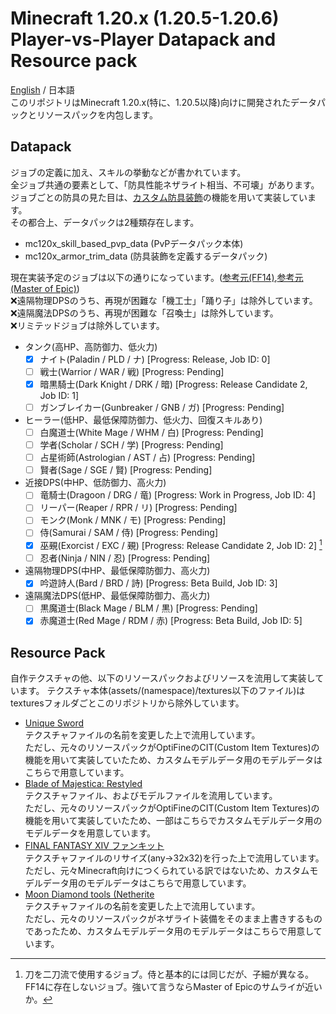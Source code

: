 # Minecraft 1.20.x (1.20.5-1.20.6) Player-vs-Player Datapack and Resource pack
[English](../README.md) / 日本語  
このリポジトリはMinecraft 1.20.x(特に、1.20.5以降)向けに開発されたデータパックとリソースパックを内包します。
## Datapack
ジョブの定義に加え、スキルの挙動などが書かれています。  
全ジョブ共通の要素として、「防具性能ネザライト相当、不可壊」があります。  
ジョブごとの防具の見た目は、[カスタム防具装飾](https://minecraft.fandom.com/ja/wiki/%E3%82%AB%E3%82%B9%E3%82%BF%E3%83%A0%E9%98%B2%E5%85%B7%E8%A3%85%E9%A3%BE)の機能を用いて実装しています。  
その都合上、データパックは2種類存在します。
- mc120x_skill_based_pvp_data (PvPデータパック本体)
- mc120x_armor_trim_data (防具装飾を定義するデータパック)

現在実装予定のジョブは以下の通りになっています。([参考元(FF14)](https://jp.finalfantasyxiv.com/jobguide/battle/?utm_source=lodestone&utm_medium=pc_banner&utm_campaign=jp_jobguide),[参考元(Master of Epic)](https://moeread.usamimi.info/index.php?%A5%B7%A5%C3%A5%D7%2F%CA%A3%B9%E7))  
:x:遠隔物理DPSのうち、再現が困難な「機工士」「踊り子」は除外しています。  
:x:遠隔魔法DPSのうち、再現が困難な「召喚士」は除外しています。  
:x:リミテッドジョブは除外しています。  
- タンク(高HP、高防御力、低火力)
  - [x] ナイト(Paladin / PLD / ナ) [Progress: Release, Job ID: 0]
  - [ ] 戦士(Warrior / WAR / 戦) [Progress: Pending]
  - [x] 暗黒騎士(Dark Knight / DRK / 暗) [Progress: Release Candidate 2, Job ID: 1]
  - [ ] ガンブレイカー(Gunbreaker / GNB / ガ) [Progress: Pending]
- ヒーラー(低HP、最低保障防御力、低火力、回復スキルあり)
  - [ ] 白魔道士(White Mage / WHM / 白) [Progress: Pending]
  - [ ] 学者(Scholar / SCH / 学) [Progress: Pending]
  - [ ] 占星術師(Astrologian / AST / 占) [Progress: Pending]
  - [ ] 賢者(Sage / SGE / 賢) [Progress: Pending]
- 近接DPS(中HP、低防御力、高火力)
  - [ ] 竜騎士(Dragoon / DRG / 竜) [Progress: Work in Progress, Job ID: 4]
  - [ ] リーパー(Reaper / RPR / リ) [Progress: Pending]
  - [ ] モンク(Monk / MNK / モ) [Progress: Pending]
  - [ ] 侍(Samurai / SAM / 侍) [Progress: Pending]
  - [x] 巫覡(Exorcist / EXC / 覡) [Progress: Release Candidate 2, Job ID: 2] [^1]
  - [ ] 忍者(Ninja / NIN / 忍) [Progress: Pending]
- 遠隔物理DPS(中HP、最低保障防御力、高火力)
  - [x] 吟遊詩人(Bard / BRD / 詩) [Progress: Beta Build, Job ID: 3]
- 遠隔魔法DPS(低HP、最低保障防御力、高火力)
  - [ ] 黒魔道士(Black Mage / BLM / 黒) [Progress: Pending]
  - [x] 赤魔道士(Red Mage / RDM / 赤) [Progress: Beta Build, Job ID: 5]

[^1]: 刀を二刀流で使用するジョブ。侍と基本的には同じだが、子細が異なる。FF14に存在しないジョブ。強いて言うならMaster of Epicのサムライが近いか。

## Resource Pack
自作テクスチャの他、以下のリソースパックおよびリソースを流用して実装しています。
テクスチャ本体(assets/(namespace)/textures以下のファイル)はtexturesフォルダごとこのリポジトリから除外しています。
- [Unique Sword](https://www.curseforge.com/minecraft/texture-packs/unique-swords)  
テクスチャファイルの名前を変更した上で流用しています。  
ただし、元々のリソースパックがOptiFineのCIT(Custom Item Textures)の機能を用いて実装していたため、カスタムモデルデータ用のモデルデータはこちらで用意しています。
- [Blade of Majestica: Restyled](https://www.planetminecraft.com/texture-pack/blades-of-majestica-restyled/)  
テクスチャファイル、およびモデルファイルを流用しています。  
ただし、元々のリソースパックがOptiFineのCIT(Custom Item Textures)の機能を用いて実装していたため、一部はこちらでカスタムモデルデータ用のモデルデータを用意しています。
- [FINAL FANTASY XIV ファンキット](https://jp.finalfantasyxiv.com/lodestone/special/fankit/icon/)  
テクスチャファイルのリサイズ(any→32x32)を行った上で流用しています。  
ただし、元々Minecraft向けにつくられている訳ではないため、カスタムモデルデータ用のモデルデータはこちらで用意しています。
- [Moon Diamond tools (Netherite](https://www.planetminecraft.com/texture-pack/moon-diamond-tools-netherite/)  
テクスチャファイルの名前を変更した上で流用しています。  
ただし、元々のリソースパックがネザライト装備をそのまま上書きするものであったため、カスタムモデルデータ用のモデルデータはこちらで用意しています。
